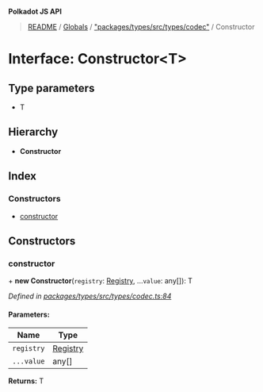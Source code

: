 **Polkadot JS API**

> [README](../README.md) / [Globals](../globals.md) / ["packages/types/src/types/codec"](../modules/_packages_types_src_types_codec_.md) / Constructor

# Interface: Constructor\<**T**>

## Type parameters

* T

## Hierarchy

* **Constructor**

## Index

### Constructors

* [constructor](_packages_types_src_types_codec_.constructor.md#constructor)

## Constructors

### constructor

\+ **new Constructor**(`registry`: [Registry](_packages_types_src_types_registry_.registry.md), ...`value`: any[]): T

*Defined in [packages/types/src/types/codec.ts:84](https://github.com/polkadot-js/api/blob/c6bc664f8/packages/types/src/types/codec.ts#L84)*

#### Parameters:

Name | Type |
------ | ------ |
`registry` | [Registry](_packages_types_src_types_registry_.registry.md) |
`...value` | any[] |

**Returns:** T
